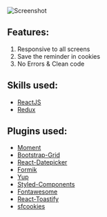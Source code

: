 ![Screenshot](https://1.top4top.net/p_1365l9ntb1.png)

## Features:
1. Responsive to all screens
2. Save the reminder in cookies
3. No Errors & Clean code

## Skills used:
- [ReactJS](https://github.com/facebook/react)
- [Redux](https://github.com/reduxjs/redux)

## Plugins used:
- [Moment](https://github.com/moment/moment)
- [Bootstrap-Grid](https://github.com/twbs/bootstrap)
- [React-Datepicker](https://github.com/Hacker0x01/react-datepicker)
- [Formik](https://github.com/jaredpalmer/formik)
- [Yup](https://github.com/jquense/yup)
- [Styled-Components](https://github.com/styled-components/styled-components)
- [Fontawesome](https://github.com/FortAwesome/react-fontawesome)
- [React-Toastify](https://github.com/fkhadra/react-toastify)
- [sfcookies](https://github.com/15Dkatz/sfcookies)
